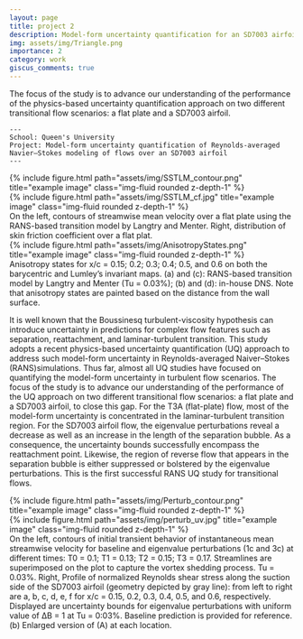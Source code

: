 ```yaml
---
layout: page
title: project 2
description: Model-form uncertainty quantification for an SD7003 airfoil
img: assets/img/Triangle.png
importance: 2
category: work
giscus_comments: true
---
```


The focus of the study is to advance our understanding of the performance of the physics-based uncertainty quantification approach on two different transitional flow scenarios: a flat plate and a SD7003 airfoil.

    ---
    School: Queen's University
    Project: Model-form uncertainty quantification of Reynolds-averaged Navier–Stokes modeling of flows over an SD7003 airfoil
    ---

<div class="row">
    <div class="col-sm mt-3 mt-md-0">
        {% include figure.html path="assets/img/SSTLM_contour.png" title="example image" class="img-fluid rounded z-depth-1" %}
    </div>
    <div class="col-sm mt-3 mt-md-0">
        {% include figure.html path="assets/img/SSTLM_cf.jpg" title="example image" class="img-fluid rounded z-depth-1" %}
    </div>
</div>
<div class="caption">
     On the left, contours of streamwise mean velocity over a flat plate using the RANS-based transition model by Langtry and Menter. Right, distribution of skin friction coefficient over a flat plat.
</div>
<div class="row">
    <div class="col-sm mt-3 mt-md-0">
        {% include figure.html path="assets/img/AnisotropyStates.png" title="example image" class="img-fluid rounded z-depth-1" %}
    </div>
</div>
<div class="caption">
    Anisotropy states for x/c = 0.15; 0.2; 0.3; 0.4; 0.5, and 0.6 on both the barycentric and Lumley’s invariant maps. (a) and (c): RANS-based transition model by Langtry and Menter (Tu = 0.03%); (b) and (d): in-house DNS. Note that anisotropy states are painted based on the distance from the wall surface.
</div>

It is well known that the Boussinesq turbulent-viscosity hypothesis can introduce uncertainty in predictions for complex flow features such as separation, reattachment, and laminar-turbulent transition. This study adopts a recent physics-based uncertainty quantification (UQ) approach to address such model-form uncertainty in Reynolds-averaged Naiver–Stokes (RANS)simulations. Thus far, almost all UQ studies have focused on quantifying the model-form uncertainty in turbulent flow scenarios. The focus of the study is to advance our understanding of the performance of the UQ approach on two different transitional flow scenarios: a flat plate and a SD7003 airfoil, to close this gap. For the T3A (flat-plate) flow, most of the model-form uncertainty is concentrated in the laminar-turbulent transition region. For the SD7003 airfoil
flow, the eigenvalue perturbations reveal a decrease as well as an increase in the length of the separation bubble. As a consequence, the uncertainty bounds successfully encompass the reattachment point. Likewise, the region of reverse flow that appears in the separation bubble is either suppressed or bolstered by the eigenvalue perturbations. This is the first successful RANS UQ study for transitional flows.


<div class="row justify-content-sm-center">
    <div class="col-sm-8 mt-3 mt-md-0">
        {% include figure.html path="assets/img/Perturb_contour.png" title="example image" class="img-fluid rounded z-depth-1" %}
    </div>
    <div class="col-sm-4 mt-3 mt-md-0">
        {% include figure.html path="assets/img/perturb_uv.jpg" title="example image" class="img-fluid rounded z-depth-1" %}
    </div>
</div>
<div class="caption">
    On the left, contours of initial transient behavior of instantaneous mean streamwise velocity for baseline and eigenvalue perturbations (1c and 3c) at different times: T0 = 0.1; T1 = 0.13; T2 = 0.15; T3 = 0.17. Streamlines are superimposed on the plot to capture the vortex shedding process. Tu = 0.03%. Right, Profile of normalized Reynolds shear stress along the suction side of the SD7003 airfoil (geometry depicted by gray line): from left to right are a, b, c, d, e, f for x/c = 0.15, 0.2, 0.3, 0.4, 0.5, and 0.6, respectively. Displayed are uncertainty bounds for eigenvalue perturbations with uniform value of ΔB = 1 at Tu = 0:03%. Baseline prediction is provided for reference. (b) Enlarged version of (A) at each location.
</div>





